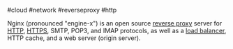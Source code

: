 #cloud #network #reverseproxy #http

Nginx (pronounced "engine-x") is an open source [reverse proxy](/techstack/k8s/reverse%20proxy.md) server for [HTTP](/techstack/network/HTTP.md), [HTTPS](/techstack/network/HTTPS.md), SMTP, POP3, and IMAP protocols, as well as a [load balancer](/techstack/gcp/load%20balancer.md), HTTP cache, and a web server (origin server).
